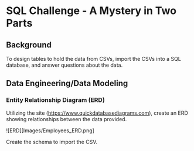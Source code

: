 # SQL Challenge - A Mystery in Two Parts

## Background

To design tables to hold the data from CSVs, import the CSVs into a SQL database, and answer questions about the data.

## Data Engineering/Data Modeling

### Entity Relationship Diagram (ERD)

Utilizing the site (https://www.quickdatabasediagrams.com), create an ERD showing relationships between the data provided.

![ERD][Images/Employees_ERD.png]

Create the schema to import the CSV.

